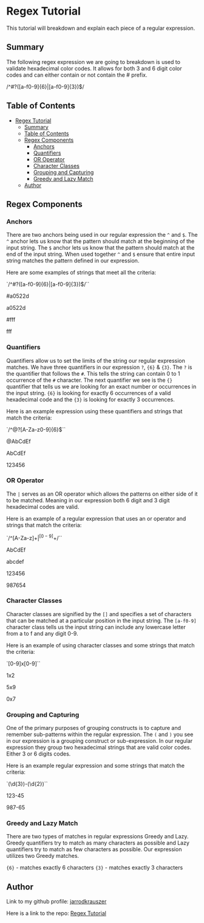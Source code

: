 # Regex Tutorial

This tutorial will breakdown and explain each piece of a regular expression.

## Summary

The following regex expression we are going to breakdown is used to validate hexadecimal color codes. It allows for both 3 and 6 digit color codes and can either contain or not contain the # prefix.

/^#?([a-f0-9]{6}|[a-f0-9]{3})$/

## Table of Contents

- [Regex Tutorial](#regex-tutorial)
  - [Summary](#summary)
  - [Table of Contents](#table-of-contents)
  - [Regex Components](#regex-components)
    - [Anchors](#anchors)
    - [Quantifiers](#quantifiers)
    - [OR Operator](#or-operator)
    - [Character Classes](#character-classes)
    - [Grouping and Capturing](#grouping-and-capturing)
    - [Greedy and Lazy Match](#greedy-and-lazy-match)
  - [Author](#author)

## Regex Components

### Anchors

There are two anchors being used in our regular expression the `^` and `$`.  The `^` anchor lets us know that the pattern should match at the beginning of the input string.  The `$` anchor lets us know that the pattern should match at the end of the input string.  When used together `^` and `$` ensure that entire input string matches the pattern defined in our expression.

Here are some examples of strings that meet all the criteria:

`/^#?([a-f0-9]{6}|[a-f0-9]{3})$/``

#a0522d

a0522d

#fff

fff

### Quantifiers

Quantifiers allow us to set the limits of the string our regular expression matches.  We have three quantifiers in our expression `?`, `{6}` & `{3}`.  The `?` is the quantifier that follows the `#`.  This tells the string can contain 0 to 1 occurrence of the `#` character.  The next quantifier we see is the `{}` quantifier that tells us we are looking for an exact number or occurrences in the input string.  `{6}` is looking for exactly 6 occurrences of a valid hexadecimal code and the `{3}` is looking for exactly 3 occurrences. 

Here is an example expression using these quantifiers and strings that match the criteria:

`/^@?[A-Za-z0-9]{6}$``

@AbCdEf

AbCdEf

123456

### OR Operator

The `|` serves as an OR operator which allows the patterns on either side of it to be matched.  Meaning in our expression both 6 digit and 3 digit hexadecimal codes are valid.

Here is an example of a regular expression that uses an or operator and strings that match the criteria:

`/^[A-Za-z]+$|^[0-9]+$/``

AbCdEf

abcdef

123456

987654

### Character Classes
Character classes are signified by the `[]` and specifies a set of characters that can be matched at a particular position in the input string.  The `[a-f0-9]` character class tells us the input string can include any lowercase letter from a to f and any digit 0-9.  

Here is an example of using character classes and some strings that match the criteria:

`[0-9]x[0-9]``

1x2

5x9

0x7

### Grouping and Capturing
One of the primary purposes of grouping constructs is to capture and remember sub-patterns within the regular expression. The `(` and `)` you see in our expression is a grouping construct or sub-expression.  In our regular expression they group two hexadecimal strings that are valid color codes. Either 3 or 6 digits codes.

Here is an example regular expression and some strings that match the criteria:

`(\d{3})-(\d{2})``

123-45

987-65


### Greedy and Lazy Match
There are two types of matches in regular expressions Greedy and Lazy.  Greedy quantifiers try to match as many characters as possible and Lazy quantifiers try to match as few characters as possible.  Our expression utilizes two Greedy matches.

`{6}` - matches exactly 6 characters
`{3}` - matches exactly 3 characters

## Author

Link to my github profile: [jarrodkrauszer](https://github.com/jarrodkrauszer)

Here is a link to the repo: [Regex Tutorial](https://github.com/jarrodkrauszer/regex_tutorial)
